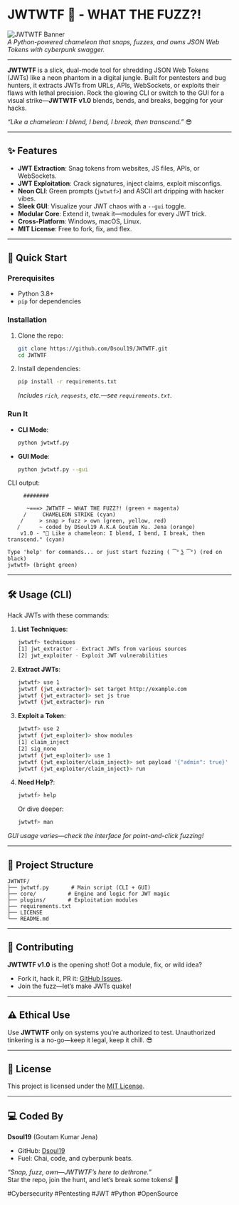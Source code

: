 
# JWTWTF 🦎 - WHAT THE FUZZ?!

![JWTWTF Banner](https://img.shields.io/badge/JWTWTF-v1.0-brightgreen)  
*A Python-powered chameleon that snaps, fuzzes, and owns JSON Web Tokens with cyberpunk swagger.*

---

**JWTWTF** is a slick, dual-mode tool for shredding JSON Web Tokens (JWTs) like a neon phantom in a digital jungle. Built for pentesters and bug hunters, it extracts JWTs from URLs, APIs, WebSockets, or exploits their flaws with lethal precision. Rock the glowing CLI or switch to the GUI for a visual strike—**JWTWTF v1.0** blends, bends, and breaks, begging for your hacks.  

*“Like a chameleon: I blend, I bend, I break, then transcend.”* 😎

---

## ✨ Features

- **JWT Extraction**: Snag tokens from websites, JS files, APIs, or WebSockets.
- **JWT Exploitation**: Crack signatures, inject claims, exploit misconfigs.
- **Neon CLI**: Green prompts (`jwtwtf>`) and ASCII art dripping with hacker vibes.
- **Sleek GUI**: Visualize your JWT chaos with a `--gui` toggle.
- **Modular Core**: Extend it, tweak it—modules for every JWT trick.
- **Cross-Platform**: Windows, macOS, Linux.
- **MIT License**: Free to fork, fix, and flex.

---

## 🚀 Quick Start

### Prerequisites
- Python 3.8+
- `pip` for dependencies

### Installation
1. Clone the repo:
   ```bash
   git clone https://github.com/Dsoul19/JWTWTF.git
   cd JWTWTF
   ```
2. Install dependencies:
   ```bash
   pip install -r requirements.txt
   ```
   *Includes `rich`, `requests`, etc.—see `requirements.txt`.*

### Run It
- **CLI Mode**:
   ```bash
   python jwtwtf.py
   ```
- **GUI Mode**:
   ```bash
   python jwtwtf.py --gui
   ```

CLI output:
```
     ######## 

      ~===> JWTWTF – WHAT THE FUZZ?! (green + magenta)
     /     CHAMELEON STRIKE (cyan)
    /     > snap > fuzz > own (green, yellow, red)
   /      ~ coded by DSoul19 A.K.A Goutam Ku. Jena (orange)
    v1.0 - "🦎 Like a chameleon: I blend, I bend, I break, then transcend." (cyan)

Type 'help' for commands... or just start fuzzing ( ͡° ͜ʖ ͡°) (red on black)
jwtwtf> (bright green)
```

---

## 🛠️ Usage (CLI)

Hack JWTs with these commands:

1. **List Techniques**:
   ```bash
   jwtwtf> techniques
   [1] jwt_extractor - Extract JWTs from various sources
   [2] jwt_exploiter - Exploit JWT vulnerabilities
   ```

2. **Extract JWTs**:
   ```bash
   jwtwtf> use 1
   jwtwtf (jwt_extractor)> set target http://example.com
   jwtwtf (jwt_extractor)> set js true
   jwtwtf (jwt_extractor)> run
   ```

3. **Exploit a Token**:
   ```bash
   jwtwtf> use 2
   jwtwtf (jwt_exploiter)> show modules
   [1] claim_inject
   [2] sig_none
   jwtwtf (jwt_exploiter)> use 1
   jwtwtf (jwt_exploiter/claim_inject)> set payload '{"admin": true}'
   jwtwtf (jwt_exploiter/claim_inject)> run
   ```

4. **Need Help?**:
   ```bash
   jwtwtf> help
   ```
   Or dive deeper:
   ```bash
   jwtwtf> man
   ```

*GUI usage varies—check the interface for point-and-click fuzzing!*

---

## 📂 Project Structure

```
JWTWTF/
├── jwtwtf.py       # Main script (CLI + GUI)
├── core/          # Engine and logic for JWT magic
├── plugins/       # Exploitation modules
├── requirements.txt
├── LICENSE
└── README.md
```

---

## 🤝 Contributing

**JWTWTF v1.0** is the opening shot! Got a module, fix, or wild idea?  
- Fork it, hack it, PR it: [GitHub Issues](https://github.com/Dsoul19/JWTWTF/issues).
- Join the fuzz—let’s make JWTs quake!

---

## ⚠️ Ethical Use

Use **JWTWTF** only on systems you’re authorized to test. Unauthorized tinkering is a no-go—keep it legal, keep it chill. 😎

---

## 📜 License

This project is licensed under the [MIT License](LICENSE).

---

## 💻 Coded By

**Dsoul19** (Goutam Kumar Jena)  
- GitHub: [Dsoul19](https://github.com/Dsoul19)  
- Fuel: Chai, code, and cyberpunk beats.

*“Snap, fuzz, own—JWTWTF’s here to dethrone.”*  
Star the repo, join the hunt, and let’s break some tokens! 🌌

#Cybersecurity #Pentesting #JWT #Python #OpenSource
```